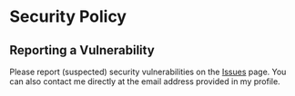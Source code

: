 # Security Policy

## Reporting a Vulnerability

Please report (suspected) security vulnerabilities on the [Issues](https://github.com/zbejas/orbiscast/issues) page. You can also contact me directly at the email address provided in my profile.
